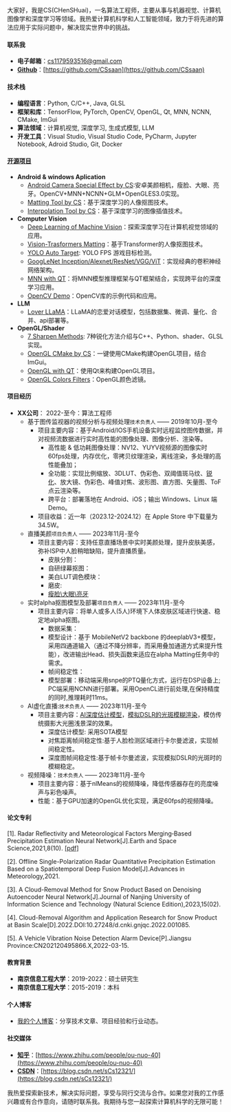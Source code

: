 大家好，我是CS(CHenSHuai)，一名算法工程师，主要从事与机器视觉、计算机图像学和深度学习等领域。我热爱计算机科学和人工智能领域，致力于将先进的算法应用于实际问题中，解决现实世界中的挑战。

#### 联系我

- **电子邮箱**：cs1179593516@gmail.com
- [**Github**](https://github.com/CSsaan)：[https://github.com/CSsaan](https://github.com/CSsaan)

#### 技术栈

- **编程语言**：Python, C/C++, Java, GLSL
- **框架和库**：TensorFlow, PyTorch, OpenCV, OpenGL, Qt, MNN, NCNN, CMake, ImGui
- **算法领域**：计算机视觉,  深度学习, 生成式模型, LLM
- **开发工具**：Visual Studio, Visual Studio Code, PyCharm, Jupyter Notebook, Adroid Studio, Git, Docker

#### [**开源项目**](/my/open-sources/)

- **Android & windows Aplication**
  - [Android Camera Special Effect by CS](https://github.com/CSsaan/Camera-Special-Effect-Face-Reshape):安卓美颜相机，瘦脸、大眼、亮牙。OpenCV+MNN+NCNN+GLM+OpenGLES3.0实现。
  - [Matting Tool by CS](https://blog.csdn.net/sCs12321/article/details/124331491)：基于深度学习的人像抠图技术。
  - [Interpolation Tool by CS](https://blog.csdn.net/sCs12321/article/details/124550893)：基于深度学习的图像插值技术。
- **Computer Vision**
  - [Deep Learning of Machine Vision](https://github.com/CSsaan/Deep-learning-of-machine-vision)：探索深度学习在计算机视觉领域的应用。
  - [Vision-Trasformers Matting](https://github.com/CSsaan/EMA-ViTMatting#ema-vitmatting)：基于Transformer的人像抠图技术。
  - [YOLO Auto Target](https://github.com/CSsaan/YOLO_AutoTarget): YOLO FPS 游戏目标检测。
  - [GoogLeNet Inception/Alexnet/ResNet/VGG/ViT](https://github.com/CSsaan/EMA-GoogLeNet/tree/main)：实现经典的卷积神经网络架构。
  - [MNN with QT](https://github.com/CSsaan/qtMnn)：将MNN模型推理框架与QT框架结合，实现跨平台的深度学习应用。
  - [OpenCV Demo](https://github.com/CSsaan/OpenCVtest)：OpenCV库的示例代码和应用。
- **LLM**
  - [Lover LLaMA](https://gitee.com/cehs/lover_llama)：LLaMA的恋爱对话模型，包括数据集、微调、量化、合并、api部署等。
- **OpenGL/Shader**
  - [7 Sharpen Methods](https://blog.csdn.net/sCs12321/article/details/129459772): 7种锐化方法介绍与C++、Python、shader、GLSL实现。
  - [OpenGL CMake by CS](https://github.com/CSsaan/OpenGL_CMake_CS)：一键使用CMake构建OpenGL项目，结合ImGui。
  - [OpenGL with QT](https://github.com/CSsaan/HelloOpenGL)：使用Qt来构建OpenGL项目。
  - [OpenGL Colors Filters](https://github.com/CSsaan/OpenGL-colors-filters)：OpenGL颜色滤镜。
  
#### 项目经历

- **XX公司**： 2022-至今：算法工程师
  - 基于图传监视器的视频分析与视频处理`技术负责人`   ——   2019年10月-至今
    - 项目主要内容：基于Android/IOS手机设备实时远程监控图传数据，并对视频流数据进行实时高性能的图像处理、图像分析、渲染等。
      - 高性能 & 低功耗图像处理：NV12、YUYV视频源的图像实时60fps处理，内存优化，零拷贝纹理渲染，离线渲染，多处理的高性能叠加；
      - 全功能：实现比例缩放、3DLUT、伪彩色、双阈值斑马纹、[锐化](https://blog.csdn.net/sCs12321/article/details/129459772)、放大镜、伪彩色、峰值对焦、波形图、直方图、矢量图、ToF点云渲染等。
      - 跨平台：部署落地在 Android、iOS；输出 Windows、Linux 端 Demo。
    - 项目收益：近一年（2023.12-2024.12）在 Apple Store 中下载量为34.5W。
  - 直播美颜`项目负责人`   ——   2023年11月-至今
    - 项目主要内容：支持任意直播场景中实时美颜处理，提升皮肤美感，弥补ISP中人脸稍暗缺陷，提升直播质量。
      - 皮肤分割：
      - 自研绿幕抠图：
      - 美白LUT调色模块：
      - 磨皮:
      - [瘦脸\大眼\亮牙](https://github.com/CSsaan/Camera-Special-Effect-Face-Reshape)
  - 实时alpha抠图模型及部署`项目负责人`   ——   2023年11月-至今
    - 项目主要内容：将单人或多人(5人)环境下人体皮肤区域进行快速、稳定地alpha抠图。
      - 数据采集：
      - 模型设计：基于 MobileNetV2 backbone 的deeplabV3+模型，采用四通道输入（通过不降分辨率，而采用叠加通道方式来提升性能），改进输出Head、损失函数来适应在alpha Matting任务中的需求。
      - 帧间稳定性：
      - 模型部署：移动端采用snpe的PTQ量化方式，运行在DSP设备上; PC端采用NCNN进行部署。采用OpenCL进行前处理,在保持精度的同时,推理耗时11ms。
  - AI虚化直播:`技术负责人`   ——   2023年11月-至今
    - 项目主要内容：[AI深度估计模型](https://github.com/CSsaan/GitPod_Python/tree/main/Depth-Anything-V2-with-OpenGLBokeh-ONNX)，[模拟DSLR的光斑模糊渲染](https://blog.csdn.net/sCs12321/article/details/143893389)，模仿传统摄影大光圈浅景深的效果。
      - 深度估计模型: 采用SOTA模型
      - 对焦距离帧间稳定性:基于人脸检测区域进行卡尔曼滤波，实现帧间稳定性。
      - 深度图帧间稳定性:基于帧卡尔曼滤波，实现模拟DSLR的光斑时的模糊稳定。
  - 视频降噪：`技术负责人`   ——   2023年11月-至今
    - 项目主要内容：基于nlMeans的视频降噪，降低传感器存在的亮度噪声与彩色噪声。
    - 性能：基于GPU加速的OpenGL优化实现，满足60fps的视频降噪。

#### 论文专利

[1]. Radar Reflectivity and Meteorological Factors Merging‐Based Precipitation Estimation Neural Network[J].Earth and Space Science,2021,8(10). [[pdf]](https://agupubs.onlinelibrary.wiley.com/doi/pdf/10.1029/2021EA001811)

[2]. Offline Single-Polarization Radar Quantitative Precipitation Estimation Based on a Spatiotemporal Deep Fusion Model[J].Advances in Meteorology,2021.

[3]. A Cloud-Removal Method for Snow Product Based on Denoising Autoencoder Neural Network[J].Journal of Nanjing University of Information Science and Technology (Natural Science Edition),2023,15(02).

[4]. Cloud-Removal Algorithm and Application Research for Snow Product at Basin Scale[D].2022.DOI:10.27248/d.cnki.gnjqc.2022.001085.

[5]. A Vehicle Vibration Noise Detection Alarm Device[P].Jiangsu Province:CN202120495866.X,2022-03-15.

#### 教育背景

- **南京信息工程大学**：2019-2022：硕士研究生
- **南京信息工程大学**：2015-2019：本科

#### 个人博客

- [我的个人博客](https://www.csblog.site/)：分享技术文章、项目经验和行业动态。

#### 社交媒体

- [**知乎**](https://www.zhihu.com/people/ou-nuo-40)：[https://www.zhihu.com/people/ou-nuo-40](https://www.zhihu.com/people/ou-nuo-40)
- [**CSDN**](https://blog.csdn.net/sCs12321/)：[https://blog.csdn.net/sCs12321/](https://blog.csdn.net/sCs12321/)

我热爱探索新技术，解决实际问题，享受与同行交流与合作。如果您对我的工作感兴趣或有合作意向，请随时联系我。我期待与您一起探索计算机科学的无限可能！